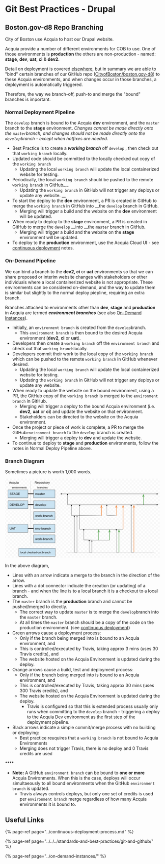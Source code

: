 # Git Best Practices - Drupal

## Boston.gov-d8 Repo Branching

City of Boston use Acquia to host our Drupal website.

Acquia provide a number of different environments for COB to use. One of those environments is **production** the others are non-production - named: **stage**, **dev**, **uat**, **ci** & **dev2**.

Detail on deployment is covered [elsewhere](../continuous-deployment-process.md), but in summary we are able to "bind" certain branches of our GitHub repo \([CityofBoston/boston.gov-d8](https://github.com/CityOfBoston/boston.gov-d8)\) to these Acquia environments, and when changes occur in those branches, a deployment is automatically triggered.

Therefore, the way we branch-off, push-to and merge the "bound" branches is important.

### Normal Deployment Pipeline

The `develop` branch is bound to the Acquia **dev** environment, and the `master` branch to the **stage** environment. _Changes cannot be made directly onto the `master`branch, and changes should not be made directly onto the `develop`branch - except when hotfixes are needed_.

* Best Practice is to create a _**working branch**_ off `develop` , then check out that `working branch` locally. 
* Updated code should be committed to the locally checked out copy of the `working branch` 
  * Updating the local `working branch` will update the local containerized website for testing.
* Periodically, the local `working branch` should be pushed to the remote `working branch` in GitHub_._ 
  * Updating the `working branch` in GitHub will not trigger any deploys or update any website.  __
* To start the deploy to the **dev** environment,  a PR is created in GitHub to merge the `working branch` in GitHub into __the `develop` branch in GitHub. 
  * Merging will trigger a build and the website on the **dev** environment will be updated.
* When ready to deploy to the **stage** environment,  a PR is created in GitHub to merge the `develop` __into __the `master` branch in GitHub. 
  * Merging will trigger a build and the website on the **stage** environment will be updated.
* To deploy to the **production** environment, use the Acquia Cloud UI - see [continuous deployment](../continuous-deployment-process.md#deploy-to-production) notes.

### On-Demand Pipeline

We can bind a branch to the **dev2, ci** or **uat** environments so that we can share proposed or interim website changes with stakeholders or other individuals where a local containerized website is not appropriate.  These environments can be considered on-demand, and the way to update them is similar but slightly to the normal deploy piepline, requiring an extra branch.

Branches attached to environments other than **dev**, **stage** and **production** in Acquia are termed _**environment branches**_  \(see also [On-Demand Instances](../on-demand-instances/)\). 

* Initially, an `environment branch` is created from the `develop`branch. 
  * This `environment branch` is then bound to the desired Acquia environment \(**dev2**, **ci** or **uat**\). 
* Developers then create a `working branch` off the `environment branch` and check out that `working branch`locally.  
* Developers commit their work to the local copy of the `working branch` which can be pushed to the remote `working branch` in GitHub whenever desired. 
  * Updating the local `working branch` will update the local containerized website for testing.
  * Updating the `working branch` in GitHub will not trigger any deploys or update any website.  
* When ready to update the website on the bound environment, using a PR, the GitHub copy of the `working branch` is merged to the `environment branch` in GitHub. 
  * Merging will trigger a deploy to the bound Acquia environment \(i.e. **dev2**, **uat** or **ci**\) and update the website on that environment.  
  * Stakeholders can be directed to the website on the Acquia environment.
* Once the project or piece of work is complete, a PR to merge the GitHub`environment branch` to the `develop` branch is created. 
  * Merging will trigger a deploy to **dev** and update the website.
* To continue to deploy to **stage** and **production** environments, follow the notes in Normal Deploy Pipeline above.

### Branch Diagram

Sometimes a picture is worth 1,000 words.

![Example Git Branch Usage](../../../.gitbook/assets/image%20%2827%29.png)

In the above diagram, 

* Lines with an arrow indicate a merge to the branch in the direction of the arrow.
* Lines with a dot connector indicate the creation \(or updating\) of a branch - and when the line is to a local branch it is a checkout to a local branch.
* The `master` branch is the **production** branch and cannot be pushed/merged to directly. 
  * The correct way to update `master` is to merge the `develop`branch into the `master` branch.  
  * At all times the `master` branch should be a copy of the code on the production environment. \(see [continuous deployment](../continuous-deployment-process.md#deploy-to-staging-includes-automated-testing)\)
* Green arrows cause a deployment process:
  * Only if the branch being merged into is bound to an Acquia environment, and 
  * This is controlled/executed  by Travis, taking approx 3 mins \(uses 30 Travis credits\), and
  * The website hosted on the Acquia Environment is updated during the deploy.
* Orange arrows cause a build, test and deployment process:
  * Only if the branch being merged into is bound to an Acquia environment, and
  * This is controlled/executed by Travis, taking approx 30 mins \(uses 300 Travis credits\), and
  * The website hosted on the Acquia Environment is updated during the deploy.
    * Travis is configured so that this is extended process usually only runs when committing to the `develop` branch - triggering a deploy to the Acquia Dev environment as the first step of the deployment pipeline.
* Black arrows indicate a simple commit/merge process with no building or deploying:
  * Best practice reuquires that a `working branch` is not bound to Acquia Environments
  * Merging does not trigger Travis, there is no deploy and 0 Travis credits are used

\*\*\*\*

* **Note:** A GitHub `environment branch` can be bound to **one or more** Acquia Environments. When this is the case, deploys will occur simultaeously to all bound environments when the GitHub `environment branch` is updated.
  * Travis always controls deploys, but only one set of credits is used per `environment branch` merge regardless of how many Acquia environments it is bound to.

## Useful Links

{% page-ref page="../continuous-deployment-process.md" %}

{% page-ref page="../../../standards-and-best-practices/git-and-github/" %}

{% page-ref page="../on-demand-instances/" %}



